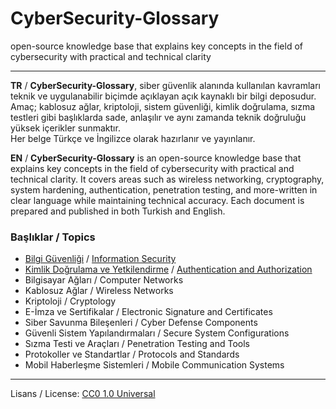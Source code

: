 # CyberSecurity-Glossary
open-source knowledge base that explains key concepts in the field of cybersecurity with practical and technical clarity

---

**TR** / **CyberSecurity-Glossary**, siber güvenlik alanında kullanılan kavramları teknik ve uygulanabilir biçimde açıklayan açık kaynaklı bir bilgi deposudur.
Amaç; kablosuz ağlar, kriptoloji, sistem güvenliği, kimlik doğrulama, sızma testleri gibi başlıklarda sade, anlaşılır ve aynı zamanda teknik doğruluğu yüksek içerikler sunmaktır.<br>
Her belge Türkçe ve İngilizce olarak hazırlanır ve yayınlanır.
 
**EN** / **CyberSecurity-Glossary** is an open-source knowledge base that explains key concepts in the field of cybersecurity with practical and technical clarity.
It covers areas such as wireless networking, cryptography, system hardening, authentication, penetration testing, and more-written in clear language while maintaining technical accuracy.
Each document is prepared and published in both Turkish and English.

### Başlıklar / Topics

- [Bilgi Güvenliği](https://github.com/eesmer/CyberSecurity-Glossary/tree/main/TR/Bilgi_Guvenligi) / [Information Security](https://github.com/eesmer/CyberSecurity-Glossary/tree/main/EN/Information_Security)
- [Kimlik Doğrulama ve Yetkilendirme](https://github.com/eesmer/CyberSecurity-Glossary/tree/main/TR/Kimlik_Dogrulama_Yetkilendirme) / [Authentication and Authorization](https://github.com/eesmer/CyberSecurity-Glossary/tree/main/EN/Authentication_and_Authorization)
- Bilgisayar Ağları / Computer Networks
- Kablosuz Ağlar / Wireless Networks
- Kriptoloji / Cryptology
- E-İmza ve Sertifikalar / Electronic Signature and Certificates
- Siber Savunma Bileşenleri / Cyber Defense Components
- Güvenli Sistem Yapılandırmaları / Secure System Configurations
- Sızma Testi ve Araçları / Penetration Testing and Tools
- Protokoller ve Standartlar / Protocols and Standards
- Mobil Haberleşme Sistemleri / Mobile Communication Systems

---

Lisans / License: [CC0 1.0 Universal](https://creativecommons.org/publicdomain/zero/1.0/)
